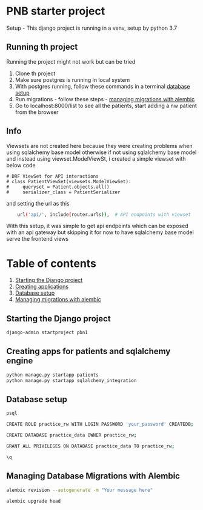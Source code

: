 # PNB starter project   
Setup - This django project is running in a venv, setup by python 3.7

## Running th project
Running the project might not work but can be tried
1. Clone th project
2. Make sure postgres is running in local system 
3. With postgres running, follow these commands in a terminal [database setup](#database-setup)
4. Run migrations - follow these steps - [managing migrations with alembic](#managing-database-migrations-with-alembic)
5. Go to localhost:8000/list  to see all the patients, start adding a nw patient from the browser

## Info
Viewsets are not created here because they were creating problems when using sqlalchemy base model
otherwise if not using sqlalchemy base model and instead using viewset.ModelViewSt, i created a simple viewset with below code
```bashh
# DRF ViewSet for API interactions
# class PatientViewSet(viewsets.ModelViewSet):
#     queryset = Patient.objects.all()
#     serializer_class = PatientSerializer
```
and setting the url as this
```bash
    url('api/', include(router.urls)),  # API endpoints with viewset
```

With this setup, it was simple to get api endpoints which can be exposed with an api gateway
but skipping it for now to have sqlalchemy base model serve the frontend views

# Table of contents
1. [Starting the Django project](#starting-the-django-project)
2. [Creating applications](#creating-apps-for-patients-and-sqlalchemy-engine)
3. [Database setup](#database-setup)
4. [Managing migrations with alembic](#managing-database-migrations-with-alembic)

## Starting the Django project
```bash
django-admin startproject pbn1
```

## Creating apps for patients and sqlalchemy engine
```bash
python manage.py startapp patients
python manage.py startapp sqlalchemy_integration
```


## Database setup
```bash
psql

CREATE ROLE practice_rw WITH LOGIN PASSWORD 'your_password' CREATEDB;

CREATE DATABASE practice_data OWNER practice_rw;

GRANT ALL PRIVILEGES ON DATABASE practice_data TO practice_rw;

\q
```

## Managing Database Migrations with Alembic
```bash
alembic revision --autogenerate -m "Your message here"

alembic upgrade head
```

